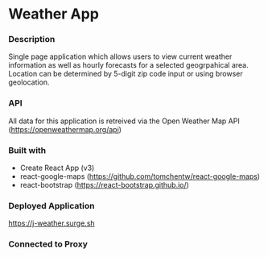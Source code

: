 # Weather App

### Description

Single page application which allows users to view current weather information as well as hourly forecasts for a selected geogrpahical area. Location can be determined by 5-digit zip code input or using browser geolocation.

### API

All data for this application is retreived via the Open Weather Map API (https://openweathermap.org/api)

### Built with

- Create React App (v3)
- react-google-maps (https://github.com/tomchentw/react-google-maps)
- react-bootstrap (https://react-bootstrap.github.io/)

### Deployed Application

https://j-weather.surge.sh

### Connected to Proxy
